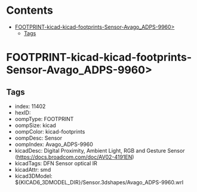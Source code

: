 



Contents
========

* [FOOTPRINT-kicad-kicad-footprints-Sensor-Avago_ADPS-9960>](#footprint-kicad-kicad-footprints-sensor-avago_adps-9960)
	* [Tags](#tags)

# FOOTPRINT-kicad-kicad-footprints-Sensor-Avago_ADPS-9960>

## Tags

- index: 11402
- hexID: 
- oompType: FOOTPRINT
- oompSize: kicad
- oompColor: kicad-footprints
- oompDesc: Sensor
- oompIndex: Avago_ADPS-9960
- kicadDesc: Digital Proximity, Ambient Light, RGB and Gesture Sensor (https://docs.broadcom.com/doc/AV02-4191EN)
- kicadTags: DFN Sensor optical IR
- kicadAttr: smd
- kicad3DModel: ${KICAD6_3DMODEL_DIR}/Sensor.3dshapes/Avago_ADPS-9960.wrl
